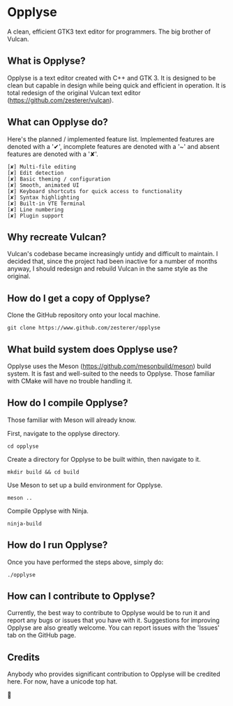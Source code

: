# Opplyse

A clean, efficient GTK3 text editor for programmers. The big brother of Vulcan.

## What is Opplyse?

Opplyse is a text editor created with C++ and GTK 3. It is designed to be clean but capable in design while being quick and efficient in operation. It is total redesign of the original Vulcan text editor (https://github.com/zesterer/vulcan).

## What can Opplyse do?

Here's the planned / implemented feature list. Implemented features are denoted with a '✔', incomplete features are denoted with a '~' and absent features are denoted with a '✘'.

```
[✘] Multi-file editing
[✘] Edit detection
[✘] Basic theming / configuration
[✘] Smooth, animated UI
[✘] Keyboard shortcuts for quick access to functionality
[✘] Syntax highlighting
[✘] Built-in VTE Terminal
[✘] Line numbering
[✘] Plugin support
```

## Why recreate Vulcan?

Vulcan's codebase became increasingly untidy and difficult to maintain. I decided that, since the project had been inactive for a number of months anyway, I should redesign and rebuild Vulcan in the same style as the original.

## How do I get a copy of Opplyse?

Clone the GitHub repository onto your local machine.

`git clone https://www.github.com/zesterer/opplyse`

## What build system does Opplyse use?

Opplyse uses the Meson (https://github.com/mesonbuild/meson) build system. It is fast and well-suited to the needs to Opplyse. Those familiar with CMake will have no trouble handling it.

## How do I compile Opplyse?

Those familiar with Meson will already know.

First, navigate to the opplyse directory.

`cd opplyse`

Create a directory for Opplyse to be built within, then navigate to it.

`mkdir build && cd build`

Use Meson to set up a build environment for Opplyse.

`meson ..`

Compile Opplyse with Ninja.

`ninja-build`

## How do I run Opplyse?

Once you have performed the steps above, simply do:

`./opplyse`

## How can I contribute to Opplyse?

Currently, the best way to contribute to Opplyse would be to run it and report any bugs or issues that you have with it. Suggestions for improving Opplyse are also greatly welcome. You can report issues with the 'Issues' tab on the GitHub page.

## Credits

Anybody who provides significant contribution to Opplyse will be credited here. For now, have a unicode top hat.

🎩
